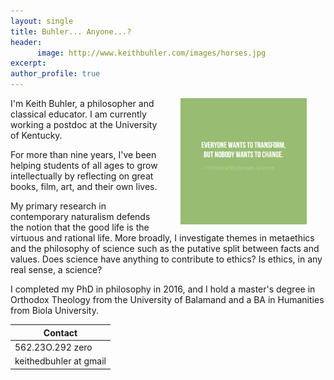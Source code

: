 ```yaml
---
layout: single
title: Buhler... Anyone...?
header: 
      image: http://www.keithbuhler.com/images/horses.jpg
excerpt: 
author_profile: true
---
```


<img src="/images/greene5.jpeg" alt="Transform by changing" hspace="30px" align="right" width="40%"> 

I'm Keith Buhler, a philosopher and classical educator. I am currently working a postdoc at the University of Kentucky. 

For more than nine years, I've been helping students of all ages to grow intellectually by reflecting on great books, film, art, and their own lives.

My primary research in contemporary naturalism defends the notion that the good life is the virtuous and rational life. More broadly, I investigate themes in metaethics and the philosophy of science such as the putative split between facts and values. Does science have anything to contribute to ethics? Is ethics, in any real sense, a science? 

I completed my PhD in philosophy in 2016, and I hold a master's degree in Orthodox Theology from the University of Balamand and a BA in Humanities from Biola University.


| Contact                |
|------------------------|
| 562.23O.292 zero       |
| keithedbuhler at gmail |